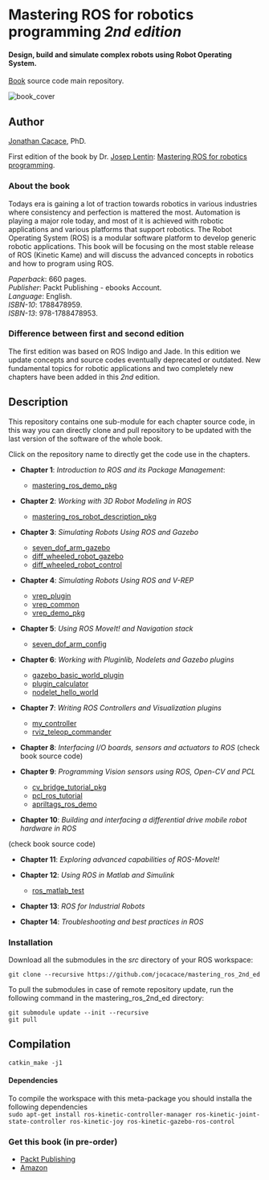 # **Mastering ROS for robotics programming** _2nd edition_
#### Design, build and simulate complex robots using Robot Operating System.


[Book](https://www.packtpub.com/hardware-and-creative/mastering-ros-robotics-programming-second-edition) source code main repository.

![book_cover](http://wpage.unina.it/jonathan.cacace/Media/book_cover.png "mastering_ros_for_robotics_programming")

## **Author**
[Jonathan Cacace](http://wpage.unina.it/jonathan.cacace), PhD.

First edition of the book by Dr. [Josep Lentin](https://www.linkedin.com/in/lentinjoseph/): [Mastering ROS for robotics programming](http://mastering-ros.com/).

### **About the book**
Todays era is gaining a lot of traction towards robotics in various industries where consistency and perfection is mattered the most. Automation is playing a major role today, and most of it is achieved with robotic applications and various platforms that support robotics. The Robot Operating System (ROS) is a modular software platform to develop generic robotic applications. This book will be focusing on the most stable release of ROS (Kinetic Kame) and will discuss the advanced concepts in robotics and how to program using ROS.

_Paperback_: 660 pages.  
_Publisher_: Packt Publishing - ebooks Account.  
_Language_: English.  
_ISBN-10_: 1788478959.  
_ISBN-13_: 978-1788478953.  

### **Difference between first and second edition**
The first edition was based on ROS Indigo and Jade. In this edition we update concepts and source codes eventually deprecated or outdated. New fundamental topics for robotic applications and two completely new chapters have been added in this _2nd_ edition. 

## **Description**
This repository contains one sub-module for each chapter source code, in this way you can directly clone and pull repository to be updated with the last version of the software of the whole book.

Click on the repository name to directly get the code use in the chapters.

- **Chapter 1**: _Introduction to ROS and its Package Management_:
  - [mastering\_ros\_demo\_pkg](https://github.com/jocacace/mastering_ros_demo_pkg)  

- **Chapter 2**: _Working with 3D Robot Modeling in ROS_
  - [mastering\_ros\_robot\_description\_pkg](https://github.com/jocacace/mastering_ros_robot_description_pkg)  

- **Chapter 3**: _Simulating Robots Using ROS and Gazebo_
  - [seven\_dof\_arm\_gazebo](https://github.com/jocacace/seven_dof_arm_gazebo)
  - [diff\_wheeled\_robot\_gazebo](https://github.com/jocacace/diff_wheeled_robot_gazebo)
  - [diff\_wheeled\_robot\_control](https://github.com/jocacace/diff_wheeled_robot_control)  
- **Chapter 4**: _Simulating Robots Using ROS and V-REP_ 
  - [vrep\_plugin](https://github.com/jocacace/vrep_plugin/)
  - [vrep\_common](https://github.com/jocacace/vrep_common/)
  - [vrep\_demo\_pkg](https://github.com/jocacace/vrep_demo_pkg)


- **Chapter 5**: _Using ROS MoveIt! and Navigation stack_  
  - [seven\_dof\_arm\_config](https://github.com/jocacace/seven_dof_arm_config)

- **Chapter 6**: _Working with Pluginlib, Nodelets and Gazebo plugins_ 
  - [gazebo\_basic\_world\_plugin](https://github.com/jocacace/gazebo_basic_world_plugin)
  - [plugin\_calculator](https://github.com/jocacace/plugin_calculator)
  - [nodelet\_hello\_world](https://github.com/jocacace/nodelet_hello_world)

- **Chapter 7**: _Writing ROS Controllers and Visualization plugins_
  - [my\_controller](https://github.com/jocacace/my_controller)
  - [rviz\_teleop\_commander](https://github.com/jocacace/rviz_teleop_commander)


- **Chapter 8**: _Interfacing I/O boards, sensors and actuators to ROS_ (check book source code)

- **Chapter 9**: _Programming Vision sensors using ROS, Open-CV and PCL_
  - [cv\_bridge\_tutorial\_pkg](https://github.com/jocacace/cv_bridge_tutorial_pkg)
  - [pcl\_ros\_tutorial](https://github.com/jocacace/pcl_ros_tutorial)
  - [apriltags\_ros\_demo](https://github.com/jocacace/apriltags_ros_demo)


- **Chapter 10**: _Building and interfacing a differential drive mobile robot hardware in ROS_  

(check book source code)

- **Chapter 11**: _Exploring advanced capabilities of ROS-MoveIt!_
 

- **Chapter 12**: _Using ROS in Matlab and Simulink_ 
	- [ros\_matlab\_test](https://github.com/jocacace/ros_matlab_test)

- **Chapter 13**: _ROS for Industrial Robots_

- **Chapter 14**: _Troubleshooting and best 
practices in ROS_



### **Installation** 
Download all the submodules in the _src_ directory of your ROS workspace:

```git clone --recursive https://github.com/jocacace/mastering_ros_2nd_ed```

To pull the submodules in case of remote repository update, run the following command in the mastering\_ros\_2nd\_ed directory:
 
```git submodule update --init --recursive```  
```git pull```

## **Compilation**
```catkin_make -j1```

#### **Dependencies** 
To compile the workspace with this meta-package you should installa the following dependencies  
```sudo apt-get install ros-kinetic-controller-manager ros-kinetic-joint-state-controller ros-kinetic-joy ros-kinetic-gazebo-ros-control```
### **Get this book** (in pre-order)
- [Packt Publishing](https://www.packtpub.com/hardware-and-creative/mastering-ros-robotics-programming-second-edition) 
- [Amazon](https://www.amazon.com/Mastering-ROS-Robotics-Programming-Second/dp/1788478959)
